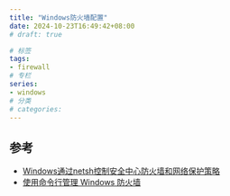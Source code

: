 ```yaml
---
title: "Windows防火墙配置"
date: 2024-10-23T16:49:42+08:00
# draft: true

# 标签
tags:
- firewall
# 专栏
series:
- windows
# 分类
# categories:
---
```


## 参考
- [Windows通过netsh控制安全中心防火墙和网络保护策略](https://blog.csdn.net/mageriletu2012/article/details/143108382)
- [使用命令行管理 Windows 防火墙](https://learn.microsoft.com/zh-cn/windows/security/operating-system-security/network-security/windows-firewall/configure-with-command-line?tabs=cmd)